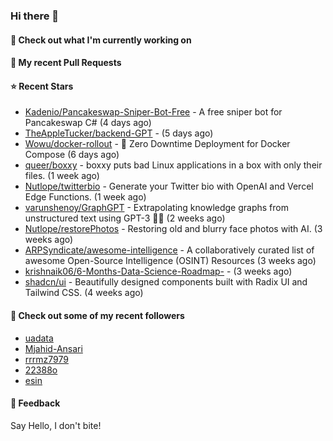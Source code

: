 ### Hi there 👋

#### 👷 Check out what I'm currently working on

#### 🔨 My recent Pull Requests


#### ⭐ Recent Stars

- [Kadenio/Pancakeswap-Sniper-Bot-Free](https://github.com/Kadenio/Pancakeswap-Sniper-Bot-Free) - A free sniper bot for Pancakeswap C# (4 days ago)
- [TheAppleTucker/backend-GPT](https://github.com/TheAppleTucker/backend-GPT) -  (5 days ago)
- [Wowu/docker-rollout](https://github.com/Wowu/docker-rollout) - 🚀 Zero Downtime Deployment for Docker Compose (6 days ago)
- [queer/boxxy](https://github.com/queer/boxxy) - boxxy puts bad Linux applications in a box with only their files. (1 week ago)
- [Nutlope/twitterbio](https://github.com/Nutlope/twitterbio) - Generate your Twitter bio with OpenAI and Vercel Edge Functions. (1 week ago)
- [varunshenoy/GraphGPT](https://github.com/varunshenoy/GraphGPT) - Extrapolating knowledge graphs from unstructured text using GPT-3 🕵️‍♂️ (2 weeks ago)
- [Nutlope/restorePhotos](https://github.com/Nutlope/restorePhotos) - Restoring old and blurry face photos with AI. (3 weeks ago)
- [ARPSyndicate/awesome-intelligence](https://github.com/ARPSyndicate/awesome-intelligence) - A collaboratively curated list of awesome Open-Source Intelligence (OSINT) Resources (3 weeks ago)
- [krishnaik06/6-Months-Data-Science-Roadmap-](https://github.com/krishnaik06/6-Months-Data-Science-Roadmap-) -  (3 weeks ago)
- [shadcn/ui](https://github.com/shadcn/ui) - Beautifully designed components built with Radix UI and Tailwind CSS. (4 weeks ago)

#### 👯 Check out some of my recent followers

- [uadata](https://github.com/uadata)
- [Mjahid-Ansari](https://github.com/Mjahid-Ansari)
- [rrrmz7979](https://github.com/rrrmz7979)
- [22388o](https://github.com/22388o)
- [esin](https://github.com/esin)

#### 💬 Feedback

Say Hello, I don't bite!